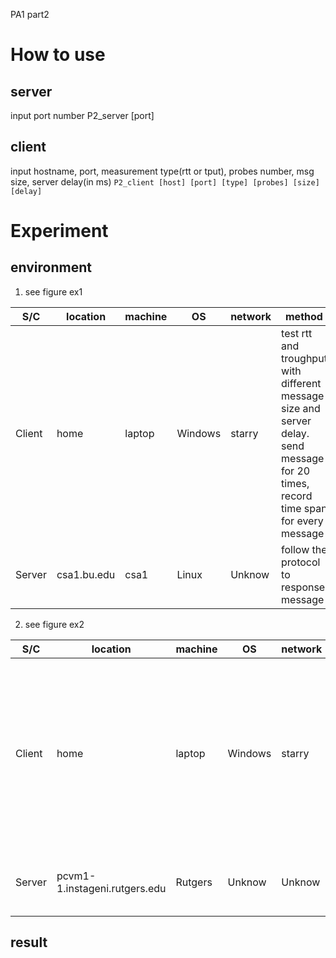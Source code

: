 PA1 part2

# How to use

## server

input port number P2_server [port]

## client

input hostname, port, measurement type(rtt or tput), probes number, msg size, server delay(in ms)
`P2_client [host] [port] [type] [probes] [size] [delay]`

# Experiment

## environment
1. see figure ex1

| S/C     | location     | machine | OS      | network | method                                                                                                                             |
|---------|--------------|---------|---------|---------|------------------------------------------------------------------------------------------------------------------------------------|
| Client  | home         | laptop  | Windows | starry | test rtt and troughput with different message size and server delay. send message for 20 times, record time span for every message |
| Server  | csa1.bu.edu  | csa1    | Linux   | Unknow | follow the protocol to response message                                                                                            |

2. see figure ex2

| S/C     | location                       | machine   | OS      | network | method                                                                                                             |
|---------|--------------------------------|-----------|---------|---------|--------------------------------------------------------------------------------------------------------------------|
| Client  | home                           | laptop    | Windows | starry | test rtt and troughput with different server delay. send message for 20 times, record time span for every message  |
| Server  | pcvm1-1.instageni.rutgers.edu  | Rutgers   | Unknow  | Unknow | follow the protocol to response message                                                                            |

## result
